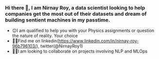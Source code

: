 ### Hi there 👋, I am Nirnay Roy, a data scientist looking to help companies get the most out of their datasets and dream of building sentient machines in my passtime. 

- :wink:I am qualified to help you with your Physics assignments or question the nature of reality. Your choice 
- :man_student:Find me on linkedin(https://www.linkedin.com/in/nirnay-roy-96b796103/), twitter(@NirnayRoy1)
- :man_scientist:I am looking to collaborate on projects involving NLP and MLOps
